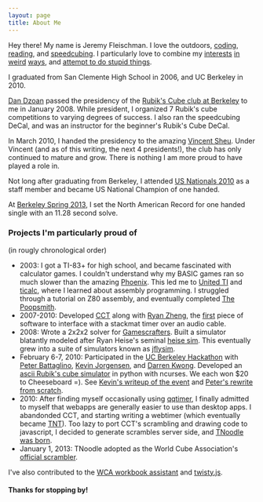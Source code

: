 ```yaml
---
layout: page
title: About Me
---
```


Hey there! My name is Jeremy Fleischman. I love the outdoors,
[coding](https://github.com/jfly/),
[reading](http://www.shelfari.com/jfly/shelf), and
[speedcubing](https://www.worldcubeassociation.org/results/p.php?i=2005FLEI01).
I particularly love to combine my
[interests](https://www.youtube.com/watch?v=seK7Kw4GR4o)
[in](https://www.youtube.com/watch?v=3-TvSWPrBi4)
[weird](https://www.youtube.com/watch?v=-ljZZo-8YC4)
[ways](https://www.youtube.com/watch?v=b8JOC1NkVP8), and
[attempt to do stupid things](https://www.youtube.com/watch?v=AorkxGK2Qow).

I graduated from San Clemente High School in 2006, and UC Berkeley in 2010.

[Dan Dzoan](https://www.worldcubeassociation.org/results/p.php?i=2006DZOA03)
passed the presidency of the
[Rubik's Cube club at Berkeley](http://cubing.berkeley.edu/) to me in January 2008. While president,
I organized 7 Rubik's cube competitions to varying degrees of success. I also
ran the speedcubing DeCal, and was an instructor for the beginner's Rubik's
Cube DeCal.

In March 2010, I handed the presidency to the amazing
[Vincent Sheu](https://www.worldcubeassociation.org/results/p.php?i=2006SHEU01). Under
Vincent (and as of this writing, the next 4 presidents!), the club has only
continued to mature and grow. There is nothing I am more proud to have played a
role in.

Not long after graduating from Berkeley, I attended
[US Nationals 2010](https://www.worldcubeassociation.org/results/c.php?i=USNationals2010)
as a staff member and became US National Champion of one handed.

At [Berkeley Spring 2013](https://www.worldcubeassociation.org/results/c.php?i=BerkeleySpring2013), I set the North American Record for one handed
single with an 11.28 second solve.

### Projects I'm particularly proud of

(in rougly chronological order)

* 2003:
I got a TI-83+ for high school, and became fascinated with calculator games. I
couldn't understand why my BASIC games ran so much slower than the amazing
[Phoenix](http://www.ticalc.org/archives/files/fileinfo/148/14876.html). This
led me to [United TI](unitedti.org) and [ticalc](ticalc.org), where I
learned about assembly programming. I struggled through a tutorial on Z80
assembly, and eventually completed
[The Poopsmith](http://www.ticalc.org/archives/files/fileinfo/317/31775.html).
* 2007-2010:
Developed [CCT](http://cct.cubing.net/) along with
[Ryan Zheng](https://www.worldcubeassociation.org/results/p.php?i=2006ZHEN02),
the
[first](https://groups.yahoo.com/neo/groups/speedsolvingrubikscube/conversations/messages/34984)
piece of software to interface with a stackmat timer over an audio cable.
* 2008:
Wrote a 2x2x2 solver for [Gamescrafters](http://gamescrafters.berkeley.edu/alumni.php).
Built a simulator blatantly modeled after Ryan Heise's
seminal [heise sim](http://www.ryanheise.com/cube/speed.html). This eventually
grew into a suite of simulators known as
[jflysim](http://jfly.cubing.net/jflysim/qqTimer.html).
* February 6-7, 2010:
Participated in the [UC Berkeley
Hackathon](http://archive.dailycal.org/article.php?id=108145) with [Peter
Battaglino](https://www.worldcubeassociation.org/results/p.php?i=2009BATT02),
[Kevin
Jorgensen](https://www.worldcubeassociation.org/results/p.php?i=2006JORG01),
and [Darren
Kwong](https://www.worldcubeassociation.org/results/p.php?i=2005KWON01).
Developed an [ascii Rubik's cube
simulator](https://github.com/jfly/Hackathon2010) in python with ncurses. We
each won $20 to Cheeseboard =). See [Kevin's writeup of the
event](http://spacestation77.wordpress.com/2010/02/07/berkeley-hackathon-2010/)
and [Peter's rewrite from scratch](https://github.com/peterbat/rubikon).
* 2010:
After finding myself occasionally using [qqtimer](http://www.qqtimer.net/),
I finally admitted to myself that webapps are generally easier to use than
desktop apps. I abandonded CCT, and starting writing a webtimer (which eventually became [TNT](http://www.jflei.com/tnt/)). Too
lazy to port CCT's scrambling and drawing code to javascript, I decided to
generate scrambles server side, and
[TNoodle was born](https://github.com/cubing/tnoodle/commit/ccdada3b9e29b545a6c2274c2890fc229723fda8). 
* January 1, 2013:
TNoodle adopted as the World Cube Association's
[official scrambler](https://www.worldcubeassociation.org/posts/wca-documents-updated-january-1-2013).

I've also contributed to the [WCA workbook
assistant](https://github.com/cubing/wca-workbook-assistant) and
[twisty.js](https://github.com/cubing/twisty.js).

#### Thanks for stopping by!
